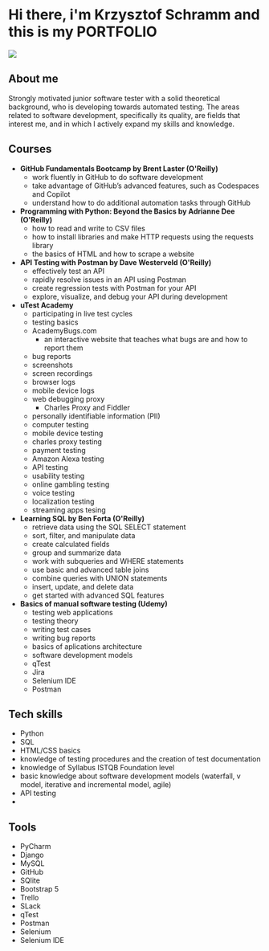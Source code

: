 # Hi there, i'm Krzysztof Schramm and this is my PORTFOLIO
<a href="https://www.linkedin.com/in/krzysztof-s-6b6a97288/"><img src="https://img.shields.io/badge/LinkedIn-0077B5?style=for-the-badge&logo=linkedin&logoColor=white" /></a>
 
## About me
Strongly motivated junior software tester with a solid theoretical background, who is developing towards automated testing. The areas related to software development, specifically its quality, are fields that interest me, and in which I actively expand my skills and knowledge.

## Courses
- <b>GitHub Fundamentals Bootcamp by Brent Laster (O'Reilly)</b>
  - work fluently in GitHub to do software development
  - take advantage of GitHub’s advanced features, such as Codespaces and Copilot
  - understand how to do additional automation tasks through GitHub
- <b>Programming with Python: Beyond the Basics by Adrianne Dee (O'Reilly)</b>
  - how to read and write to CSV files
  - how to install libraries and make HTTP requests using the requests library
  - the basics of HTML and how to scrape a website
- <b>API Testing with Postman by Dave Westerveld (O'Reilly)</b>
  - effectively test an API 
  - rapidly resolve issues in an API using Postman
  - create regression tests with Postman for your API 
  - explore, visualize, and debug your API during development
- <b>uTest Academy</b>
   - participating in live test cycles
   - testing basics
   - AcademyBugs.com
     - an interactive website that teaches what bugs are and how to report them
   - bug reports
   - screenshots
   - screen recordings
   - browser logs
   - mobile device logs
   - web debugging proxy
     - Charles Proxy and Fiddler
   - personally identifiable information (PII)
   - computer testing
   - mobile device testing
   - charles proxy testing
   - payment testing
   - Amazon Alexa testing
   - API testing
   - usability testing
   - online gambling testing
   - voice testing
   - localization testing
   - streaming apps tesing
- <b>Learning SQL by Ben Forta (O'Reilly)</b>
   - retrieve data using the SQL SELECT statement
   - sort, filter, and manipulate data
   - create calculated fields
   - group and summarize data
   - work with subqueries and WHERE statements
   - use basic and advanced table joins
   - combine queries with UNION statements
   - insert, update, and delete data
   - get started with advanced SQL features
- <b>Basics of manual software testing (Udemy)</b>
   - testing web applications
   - testing theory
   - writing test cases
   - writing bug reports
   - basics of aplications architecture
   - software development models
   - qTest
   - Jira
   - Selenium IDE
   - Postman
## Tech skills
- Python
- SQL
- HTML/CSS basics
- knowledge of testing procedures and the creation of test documentation
- knowledge of Syllabus ISTQB Foundation level
- basic knowledge about software development models (waterfall, v model, iterative and incremental model, agile)
- API testing
- 
## Tools
- PyCharm
- Django
- MySQL
- GitHub
- SQlite
- Bootstrap 5
- Trello
- SLack
- qTest
- Postman
- Selenium
- Selenium IDE

